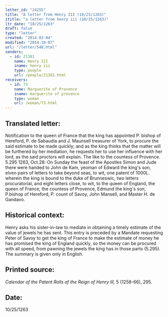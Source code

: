 ```yaml
---
letter_id: "24255"
title: "A letter from Henry III (10/25/1263)"
ititle: "a letter from henry iii (10/25/1263)"
ltr_date: "10/25/1263"
draft: false
type: "letter"
created: "2014-03-04"
modified: "2014-10-07"
url: "/letter/548.html"
senders:
  - id: 21381
    name: Henry III
    iname: henry iii
    type: people
    url: /people/21381.html
receivers:
  - id: 73
    name: Marguerite of Provence
    iname: marguerite of provence
    type: woman
    url: /woman/73.html
---
```

<h2> Translated letter:</h2>Notification to the queen of France that the king has appointed P. bishop of Hereford, P. de Sabaudia and J. Maunsell treasurer of York, to procure the said estimate to be made quickly; and as the king thinks that the matter will be furthered by her mediation, he requests her to use her influence with her lord, as the said proctors will explain.
The like to the countess of Provence.
5.295  1263, Oct.28:  On Sunday the feast of the Apostles Simon and Jude there were handed to John de Kam, yeoman of Edward the king's son, elven pairs of letters to take beyond seas, to wit, one patent of 1000L. wherein the king is bound to the duke of Brunneswic, two letters procuratorial, and eight letters close, to wit, to the queen of England, the queen of France, the countess of Provence, Edmund the king's son, P.bishop of Hereford, P. count of Savoy, John Mansell, and Master H. de Gandavo.
<h2 class="mt-4"> Historical context:</h2>Henry asks his sister-in-law to mediate in obtaining a timely estimate of the value of jewels he has sent.  This entry is preceded by a Mandate requesting Peter of Savoy to get the king of France to make the estimate of money he has promised the king of England quickly, so the money can be procured with all speed, from pawning the jewels the king has in those parts (5.295).  The summary is given only in English.
<h2 class="mt-4"> Printed source:</h2><p><em>Calendar of the Patent Rolls of the Reign of Henry III,</em> 5 (1258-66), 295.</p><h2 class="mt-4"> Date:</h2>10/25/1263